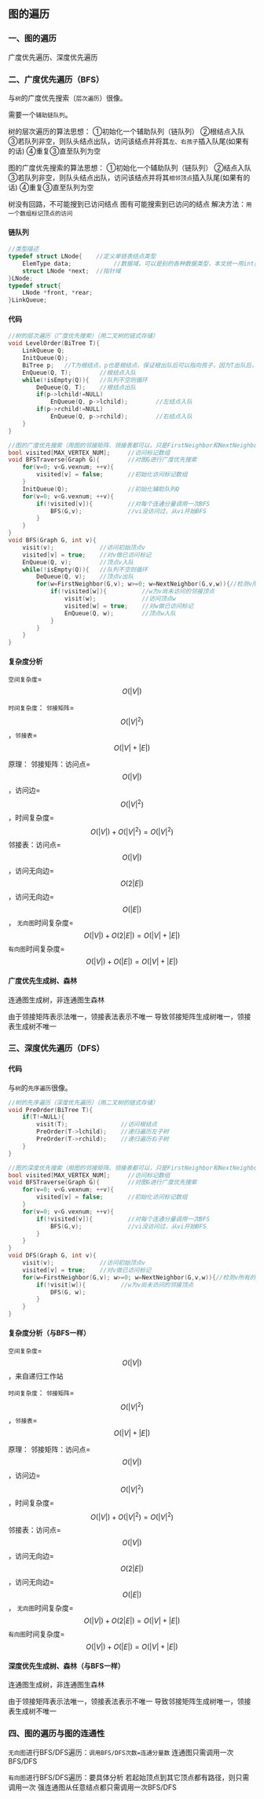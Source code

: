 ## 图的遍历

### 一、图的遍历

广度优先遍历、深度优先遍历

### 二、广度优先遍历（BFS）

与`树`的广度优先搜索（`层次遍历`）很像。

需要一个`辅助链队列`。

树的层次遍历的算法思想：
①初始化一个辅助队列（链队列）
②根结点入队
③若队列非空，则队头结点出队，访问该结点并将其`左、右孩子`插入队尾(如果有的话)
④重复③直至队列为空

图的广度优先搜索的算法思想：
①初始化一个辅助队列（链队列）
②结点入队
③若队列非空，则队头结点出队，访问该结点并将其`相邻顶点`插入队尾(如果有的话)
④重复③直至队列为空

树没有回路，不可能搜到已访问结点
图有可能搜索到已访问的结点
解决方法：`用一个数组标记顶点的访问`

#### 链队列

```C
//类型描述
typedef struct LNode{    //定义单链表结点类型
	ElemType data;            //数据域，可以是别的各种数据类型，本文统一用int类型
	struct LNode *next;  //指针域
}LNode;
typedef struct{
    LNode *front, *rear;
}LinkQueue;
```

#### 代码

```c
//树的层次遍历（广度优先搜索）（用二叉树的链式存储）
void LevelOrder(BiTree T){
    LinkQueue Q;
    InitQueue(Q);
    BiTree p;   //T为根结点，p也是根结点，保证根出队后可以指向孩子，因为T出队后，T->lchild无效
    EnQueue(Q, T);        //根结点入队
    while(!isEmpty(Q)){   //队列不空则循环
        DeQueue(Q, T);    //根结点出队
        if(p->lchild!=NULL)
            EnQueue(Q, p->lchild);        //左结点入队
        if(p->rchild!=NULL)
            EnQueue(Q, p->rchild);        //右结点入队
    }
}

//图的广度优先搜索（用图的邻接矩阵、领接表都可以，只是FirstNeighbor和NextNeighbor函数实现不一样）
bool visited[MAX_VERTEX_NUM];     //访问标记数组
void BFSTraverse(Graph G){        //对图G进行广度优先搜索
    for(v=0; v<G.vexnum; ++v){
        visited[v] = false;       //初始化访问标记数组
    }
    InitQueue(Q);                 //初始化辅助队列Q
    for(v=0; v<G.vexnum; ++v){
        if(!visited[v]){          //对每个连通分量调用一次BFS
            BFS(G,v);             //vi没访问过，从vi开始BFS
        }
    }
}
void BFS(Graph G, int v){
	visit(v);             //访问初始顶点v
    visited[v] = true;    //对v做已访问标记
    EnQueue(Q, v);        //顶点v入队
    while(!isEmpty(Q)){   //队列不空则循环
        DeQueue(Q, v);    //顶点v出队
        for(w=FirstNeighbor(G,v); w>=0; w=NextNeighbor(G,v,w)){//检测v所有的邻接顶点
            if(!visited[w]){          //w为v尚未访问的邻接顶点
				visit(w);             //访问顶点w
    			visited[w] = true;    //对w做已访问标记
                EnQueue(Q, w);        //顶点w入队
            }
        }
    }
}
```

#### 复杂度分析

`空间复杂度`=$$O(|V|)$$

`时间复杂度`：
`邻接矩阵`=$$O(|V|^2)$$，`邻接表`=$$O(|V|+|E|)$$

原理：
邻接矩阵：访问点=$$O(|V|)$$，访问边=$$O(|V|^2)$$，时间复杂度=$$O(|V|)+O(|V|^2)=O(|V|^2)$$
邻接表：访问点=$$O(|V|)$$，访问无向边=$$O(2|E|)$$，访问无向边=$$O(|E|)$$，
               `无向图`时间复杂度=$$O(|V|)+O(2|E|)=O(|V|+|E|)$$
               `有向图`时间复杂度=$$O(|V|)+O(|E|)=O(|V|+|E|)$$

#### 广度优先生成树、森林

连通图生成树，非连通图生森林

由于领接矩阵表示法唯一，领接表法表示不唯一
导致邻接矩阵生成树唯一，领接表生成树不唯一

### 三、深度优先遍历（DFS）

#### 代码

与`树`的`先序遍历`很像。

```c
//树的先序遍历（深度优先遍历）（用二叉树的链式存储）
void PreOrder(BiTree T){
    if(T!=NULL){
        visit(T);               //访问根结点
        PreOrder(T->lchild);	//递归遍历左子树
        PreOrder(T->rchild);	//递归遍历右子树
    }
}

//图的深度优先搜索（用图的邻接矩阵、领接表都可以，只是FirstNeighbor和NextNeighbor函数实现不一样）
bool visited[MAX_VERTEX_NUM];     //访问标记数组
void BFSTraverse(Graph G){        //对图G进行广度优先搜索
    for(v=0; v<G.vexnum; ++v){
        visited[v] = false;       //初始化访问标记数组
    }
    for(v=0; v<G.vexnum; ++v){
        if(!visited[v]){          //对每个连通分量调用一次BFS
            BFS(G,v);             //vi没访问过，从vi开始BFS
        }
    }
}
void DFS(Graph G, int v){
    visit(v);             //访问初始顶点v
    visited[v] = true;    //对v做已访问标记
    for(w=FirstNeighbor(G,v); w>=0; w=NextNeighbor(G,v,w)){//检测v所有的邻接顶点
        if(!visit[w]){          //w为v尚未访问的邻接顶点
            DFS(G, w);
        }
    }
}
```

#### 复杂度分析（与BFS一样）

`空间复杂度`=$$O(|V|)$$，来自递归工作站

`时间复杂度`：
`邻接矩阵`=$$O(|V|^2)$$，`邻接表`=$$O(|V|+|E|)$$

原理：
邻接矩阵：访问点=$$O(|V|)$$，访问边=$$O(|V|^2)$$，时间复杂度=$$O(|V|)+O(|V|^2)=O(|V|^2)$$
邻接表：访问点=$$O(|V|)$$，访问无向边=$$O(2|E|)$$，访问无向边=$$O(|E|)$$，
               `无向图`时间复杂度=$$O(|V|)+O(2|E|)=O(|V|+|E|)$$
               `有向图`时间复杂度=$$O(|V|)+O(|E|)=O(|V|+|E|)$$

#### 深度优先生成树、森林（与BFS一样）

连通图生成树，非连通图生森林

由于领接矩阵表示法唯一，领接表法表示不唯一
导致邻接矩阵生成树唯一，领接表生成树不唯一

### 四、图的遍历与图的连通性

`无向图`进行BFS/DFS遍历：`调用BFS/DFS次数=连通分量数`
连通图只需调用一次BFS/DFS

`有向图`进行BFS/DFS遍历：要具体分析
若起始顶点到其它顶点都有路径，则只需调用一次
强连通图从任意结点都只需调用一次BFS/DFS

